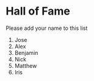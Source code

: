 # Hall of Fame
Please add your name to this list

1. Jose
2. Alex
3. Benjamin
4. Nick
5. Matthew
6. Iris
